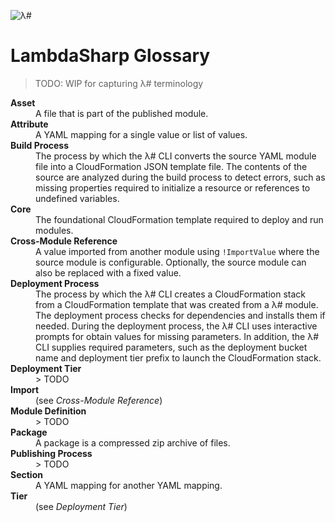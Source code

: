 ![λ#](LambdaSharp_v2_small.png)

# LambdaSharp Glossary

> TODO: WIP for capturing λ# terminology

<dl>

<dt><b>Asset</b></dt>
<dd>A file that is part of the published module.</dd>

<dt><b>Attribute</b></dt>
<dd>A YAML mapping for a single value or list of values.</dd>

<dt><b>Build Process</b></dt>
<dd>
The process by which the λ# CLI converts the source YAML module file into a CloudFormation JSON template file. The contents of the source are analyzed during the build process to detect errors, such as missing properties required to initialize a resource or references to undefined variables.
</dd>

<dt><b>Core</b></dt>
<dd>The foundational CloudFormation template required to deploy and run modules.</dd>

<dt><b>Cross-Module Reference</b></dt>
<dd>
A value imported from another module using <code>!ImportValue</code> where the source module is configurable. Optionally, the source module can also be replaced with a fixed value.
</dd>

<dt><b>Deployment Process</b></dt>
<dd>
The process by which the λ# CLI creates a CloudFormation stack from a CloudFormation template that was created from a λ# module. The deployment process checks for dependencies and installs them if needed. During the deployment process, the λ# CLI uses interactive prompts for obtain values for missing parameters. In addition, the λ# CLI supplies required parameters, such as the deployment bucket name and deployment tier prefix to launch the CloudFormation stack.
</dd>

<dt><b>Deployment Tier</b></dt>
<dd>
> TODO
</dd>

<dt><b>Import</b></dt>
<dd>(see <i>Cross-Module Reference</i>)</dd>

<dt><b>Module Definition</b></dt>
<dd>
> TODO
</dd>

<dt><b>Package</b></dt>
<dd>A package is a compressed zip archive of files.</dd>

<dt><b>Publishing Process</b></dt>
<dd>
> TODO
</dd>

<dt><b>Section</b></dt>
<dd>A YAML mapping for another YAML mapping.</dd>

<dt><b>Tier</b></dt>
<dd>(see <i>Deployment Tier</i>)</dd>


<!-- <dt><b></b></dt>
<dd>
> TODO
</dd> -->


</dl>
